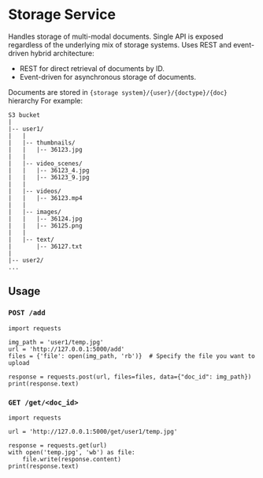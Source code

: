 # Storage Service
Handles storage of multi-modal documents. Single API is exposed regardless of the underlying mix of storage systems.
Uses REST and event-driven hybrid architecture:
- REST for direct retrieval of documents by ID.
- Event-driven for asynchronous storage of documents.

Documents are stored in `{storage system}/{user}/{doctype}/{doc}` hierarchy
For example:
```
S3 bucket
|
|-- user1/
|   |
|   |-- thumbnails/
|   |   |-- 36123.jpg
|   |
|   |-- video_scenes/
|   |   |-- 36123_4.jpg
|   |   |-- 36123_9.jpg
|   |
|   |-- videos/
|   |   |-- 36123.mp4
|   |
|   |-- images/
|   |   |-- 36124.jpg
|   |   |-- 36125.png
|   |
|   |-- text/
|       |-- 36127.txt
|
|-- user2/
...
```

## Usage
### `POST /add`
```
import requests

img_path = 'user1/temp.jpg'
url = 'http://127.0.0.1:5000/add'
files = {'file': open(img_path, 'rb')}  # Specify the file you want to upload

response = requests.post(url, files=files, data={"doc_id": img_path})
print(response.text)
```

### `GET /get/<doc_id>`
```
import requests

url = 'http://127.0.0.1:5000/get/user1/temp.jpg'

response = requests.get(url)
with open('temp.jpg', 'wb') as file:
    file.write(response.content)
print(response.text)
```